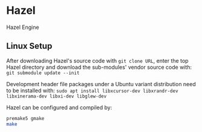 # Hazel
Hazel Engine


## Linux Setup
After downloading Hazel's source code with `git clone URL`, enter the top Hazel directory and download the sub-modules' vendor source code with:
`git submodule update --init`

Development header file packages under a Ubuntu variant distribution need to be installed with:
`sudo apt install libxcursor-dev libxrandr-dev libxinerama-dev libxi-dev libglew-dev`

Hazel can be configured and compiled by:
```bash
premake5 gmake
make
```
